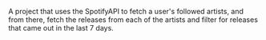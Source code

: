 A project that uses the SpotifyAPI to fetch a user's followed artists, and from there, fetch the releases from each of the artists and filter for releases that came out in the last 7 days. 